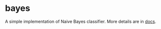 # bayes

A simple implementation of Naive Bayes classifier. More details are in [docs].


[docs]: https://golang.org/doc/pkg/github.com/gnames/bayes/
